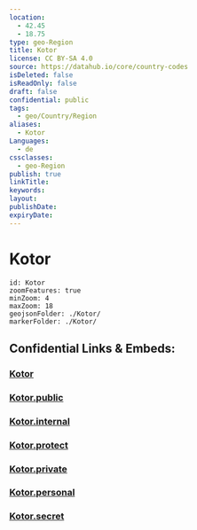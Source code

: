```yaml
---
location:
  - 42.45
  - 18.75
type: geo-Region
title: Kotor
license: CC BY-SA 4.0
source: https://datahub.io/core/country-codes
isDeleted: false
isReadOnly: false
draft: false
confidential: public
tags:
  - geo/Country/Region
aliases:
  - Kotor
Languages:
  - de
cssclasses:
  - geo-Region
publish: true
linkTitle:
keywords:
layout:
publishDate:
expiryDate:
---
```


# Kotor

```leaflet
id: Kotor
zoomFeatures: true 
minZoom: 4 
maxZoom: 18
geojsonFolder: ./Kotor/
markerFolder: ./Kotor/
```


## Confidential Links & Embeds: 

### [Kotor](/_Standards/Earth/Continent/Europe/Europe~South/Montenegro/Municipalities~Montenegro/Kotor.md) 

### [Kotor.public](/_public/Earth/Continent/Europe/Europe~South/Montenegro/Municipalities~Montenegro/Kotor.public.md) 

### [Kotor.internal](/_internal/Earth/Continent/Europe/Europe~South/Montenegro/Municipalities~Montenegro/Kotor.internal.md) 

### [Kotor.protect](/_protect/Earth/Continent/Europe/Europe~South/Montenegro/Municipalities~Montenegro/Kotor.protect.md) 

### [Kotor.private](/_private/Earth/Continent/Europe/Europe~South/Montenegro/Municipalities~Montenegro/Kotor.private.md) 

### [Kotor.personal](/_personal/Earth/Continent/Europe/Europe~South/Montenegro/Municipalities~Montenegro/Kotor.personal.md) 

### [Kotor.secret](/_secret/Earth/Continent/Europe/Europe~South/Montenegro/Municipalities~Montenegro/Kotor.secret.md)

